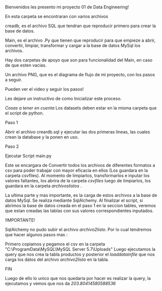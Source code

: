 Bienvenidos 
les presento mi  proyecto 01 de Data Engineering!


En esta carpeta se encontraran con varios archivos 

creadb, es el archivo SQL que tendran  que reproducir primero para
crear la base de datos.

Main, es el archivo .Py que tienen que reproducir para que empieze a 
abrir, convertir, limpiar, transformar y cargar a la base de datos MySql los archivos. 

Hay dos carpetas de apoyo que son para funcionalidad del Main, en caso de que esten vacias.

Un archivo PNG, que es el diagrama de flujo de mi proyecto, con los pasos a seguir. 


Pueden ver el video y seguir los pasos!

Les dejare un instructivo de como Inicializar este proceso.

*Cosas a tener en cuenta*
 Los datasets deben estar en la misma carpeta que el script de python.

Paso 1 

Abrir el archivo creardb.sql y ejecutar las dos primeras lineas, las cuales crean la database y la ponen en uso. 

Paso 2

Ejecutar Script main.py 

Este se encargara de Convertir todos los archivos de diferentes formatos a csv para poder trabajar con mayor eficacia en ellos (Los guardara en la carpeta csvfiles). Al momento de limpiarlos, transformarlos e inputar los valores faltantes, los abrira de la carpeta *csvfiles* luego de limpiarlos, los guardara en la carpeta *archivoslistos* . 

La ultima parte y mas importante, es la carga de estos archivos a la base de datos MySql. Se realiza mediante SqlAlchemy. 
Al finalizar el script, si abrimos la base de datos creada en el paso 1 en la seccion tables, veremos que estan creadas las tablas con sus valores correspondientes inputados. 

!IMPORTANTE!

SqlAlchemy no pudo subir el archivo *archivo2listo*. Por lo cual tendremos que hacer algunos pasos mas :

 Primero copiamos y pegamos el csv en la carpeta "C:\ProgramData\MySQL\MySQL Server 5.7\Uploads"
 Luego ejecutamos la query que nos crea la tabla productos y posterior el *loaddatainfile* que nos carga los datos del archivo *archivo2listo* en la tabla. 

FIN


Luego de ello lo unico que nos quedaria por hacer es realizar la query, la ejecutamos y vemos que nos da 
*203.80414580588536*







